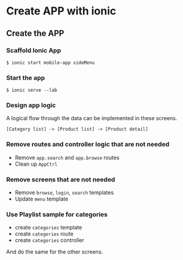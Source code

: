 # Create APP with ionic

## Create the APP

### Scaffold Ionic App

    $ ionic start mobile-app sideMenu

### Start the app

    $ ionic serve --lab

### Design app logic

A logical flow through the data can be implemented in these screens.

    [Category list] -> [Product list] -> [Product detail]


### Remove routes and controller logic that are not needed

- Remove `app.search` and `app.browse` routes
- Clean up `AppCtrl`

### Remove screens that are not needed

- Remove `browse`, `login`, `search` templates
- Update `menu` template

### Use Playlist sample for categories

- create `categories` template
- create `categories` route
- create `categories` controller

And do the same for the other screens.
